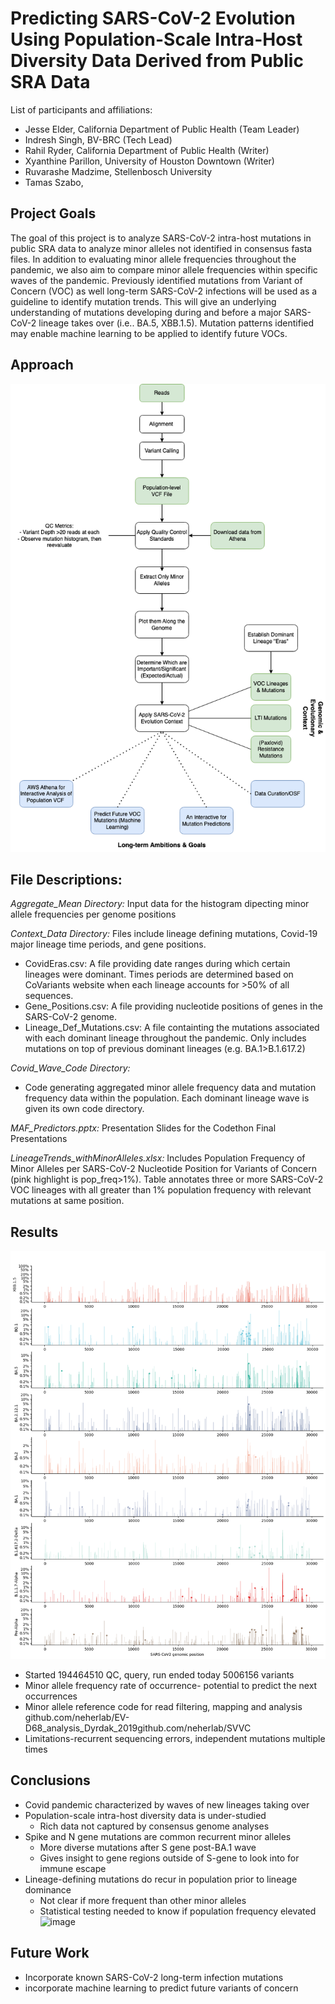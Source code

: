 # Predicting SARS-CoV-2 Evolution Using Population-Scale Intra-Host Diversity Data Derived from Public SRA Data

List of participants and affiliations:
- Jesse Elder, California Department of Public Health (Team Leader)
- Indresh Singh, BV-BRC (Tech Lead)
- Rahil Ryder, California Department of Public Health (Writer)
- Xyanthine Parillon, University of Houston Downtown (Writer)
- Ruvarashe Madzime, Stellenbosch University
- Tamas Szabo, 
## Project Goals
The goal of this project is to analyze SARS-CoV-2 intra-host mutations in public SRA data to analyze minor alleles not identified in consensus fasta files. In addition to evaluating minor allele frequencies throughout the pandemic, we also aim to compare minor allele frequencies within specific waves of the pandemic. Previously identified mutations from Variant of Concern (VOC) as well long-term SARS-CoV-2 infections will be used as a guideline to identify mutation trends. This will give an underlying understanding of mutations developing during and before a major SARS-CoV-2 lineage takes over (i.e.. BA.5, XBB.1.5). Mutation patterns identified may enable machine learning to be applied to identify future VOCs. 

## Approach
  ![Workflow](VCFCodeathon.png)

## File Descriptions:
_Aggregate_Mean Directory:_
Input data for the histogram dipecting minor allele frequencies per genome positions

_Context_Data Directory:_
Files include lineage defining mutations, Covid-19 major lineage time periods, and gene positions.
- CovidEras.csv: A file providing date ranges during which certain lineages were dominant. Times periods are determined based on CoVariants website when each lineage accounts for >50% of all sequences.
- Gene_Positions.csv: A file providing nucleotide positions of genes in the SARS-CoV-2 genome.
- Lineage_Def_Mutations.csv: A file containting the mutations associated with each dominant lineage throughout the pandemic. Only includes mutations on top of previous dominant lineages (e.g. BA.1>B.1.617.2)

_Covid_Wave_Code Directory:_
- Code generating aggregated minor allele frequency data and mutation frequency data within the population. Each dominant lineage wave is given its own code directory.

_MAF_Predictors.pptx:_ Presentation Slides for the Codethon Final Presentations

_LineageTrends_withMinorAlleles.xlsx:_ Includes Population Frequency of Minor Alleles per SARS-CoV-2 Nucleotide Position for Variants of Concern (pink highlight is pop_freq>1%). Table annotates three or more SARS-CoV-2 VOC lineages with all greater than 1% population frequency  with relevant mutations at same position. 


## Results
 ![Workflow](Hist_maf_SARS-CoV-2_Lineage.png)
- Started 194464510   QC, query, run   ended today 5006156 variants
- Minor allele frequency rate of occurrence- potential to predict the next occurrences
- Minor allele reference code for read filtering, mapping and analysis github.com/neherlab/EV-D68_analysis_Dyrdak_2019github.com/neherlab/SVVC
- Limitations-recurrent sequencing errors, independent mutations multiple times

## Conclusions
- Covid pandemic characterized by waves of new lineages taking over
- Population-scale intra-host diversity data is under-studied
  - Rich data not captured by consensus genome analyses
- Spike and N gene mutations are common recurrent minor alleles
  - More diverse mutations after S gene post-BA.1 wave
  - Gives insight to gene regions outside of S-gene to look into for immune escape
- Lineage-defining mutations do recur in population prior to lineage dominance
  - Not clear if more frequent than other minor alleles
  - Statistical testing needed to know if population frequency elevated
![image](https://github.com/NCBI-Codeathons/vcf-4-population-genomics-team-elder/assets/49538300/123d58c9-0f5b-4355-b762-d763147ad8bc)


## Future Work
- Incorporate known SARS-CoV-2 long-term infection mutations
- incorporate machine learning to predict future variants of concern
